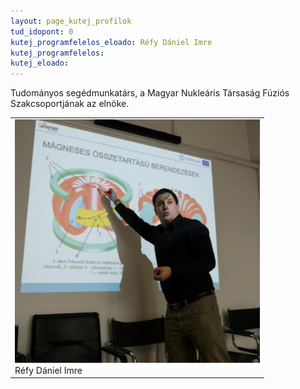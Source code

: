 ```yaml
---
layout: page_kutej_profilok
tud_idopont: 0
kutej_programfelelos_eloado: Réfy Dániel Imre
kutej_programfelelos: 
kutej_eloado: 
---
```


Tudományos segédmunkatárs, a Magyar Nukleáris Társaság Fúziós Szakcsoportjának az elnöke.


 <table class="picture">
<tr>
<td>

<div class="gallery">
    <img src="images/refy_daniel.png" max-width="250" max-height="200">
  <div class="desc">Réfy Dániel Imre</div>
</div>

</td>
</tr>
</table>
